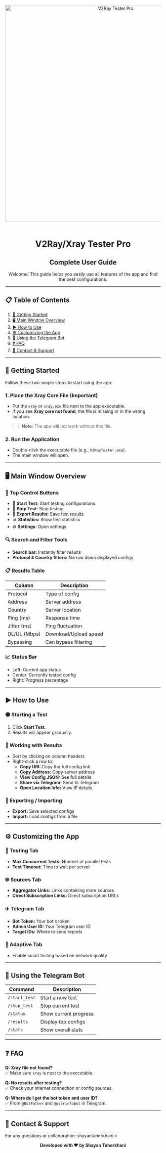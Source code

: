 <div align="center">
  <img src="https://raw.githubusercontent.com/Shayanthn/V2ray-Tester-Pro/main/one.gif" alt="V2Ray Tester Pro" width="700"/>
  <br/><br/>
  <h1>V2Ray/Xray Tester Pro</h1>
  <h2>Complete User Guide</h2>
</div>

<p align="center">
Welcome! This guide helps you easily use all features of the app and find the best configurations.
</p>

---

## 📋 Table of Contents

1. [🚀 Getting Started](#-getting-started)
2. [🖥️ Main Window Overview](#️-main-window-overview)
3. [▶️ How to Use](#️-how-to-use)
4. [⚙️ Customizing the App](#️-customizing-the-app)
5. [🤖 Using the Telegram Bot](#-using-the-telegram-bot)
6. [❓ FAQ](#-faq)
7. [🤝 Contact & Support](#-contact--support)

---

## 🚀 Getting Started

Follow these two simple steps to start using the app:

### 1. Place the Xray Core File (Important)

- Put the `xray` or `xray.exe` file next to the app executable.
- If you see **Xray core not found**, the file is missing or in the wrong location.

> 💡 **Note:** The app will not work without this file.

### 2. Run the Application

- Double-click the executable file (e.g., `V2RayTester.exe`).
- The main window will open.

---

## 🖥️ Main Window Overview

### 🔘 Top Control Buttons

- 🚀 **Start Test:** Start testing configurations
- 🛑 **Stop Test:** Stop testing
- 📄 **Export Results:** Save test results
- 📊 **Statistics:** Show test statistics
- ⚙️ **Settings:** Open settings

### 🔍 Search and Filter Tools

- **Search bar:** Instantly filter results
- **Protocol & Country filters:** Narrow down displayed configs

### 📋 Results Table

| Column | Description |
|---|---|
| Protocol | Type of config |
| Address | Server address |
| Country | Server location |
| Ping (ms) | Response time |
| Jitter (ms) | Ping fluctuation |
| DL/UL (Mbps) | Download/Upload speed |
| Bypassing | Can bypass filtering |

### 📈 Status Bar

- Left: Current app status
- Center: Currently tested config
- Right: Progress percentage

---

## ▶️ How to Use

### 🟢 Starting a Test

1. Click **Start Test**.
2. Results will appear gradually.

### 📑 Working with Results

- Sort by clicking on column headers
- Right-click a row to:
  - **Copy URI:** Copy the full config link
  - **Copy Address:** Copy server address
  - **View Config JSON:** See full details
  - **Share via Telegram:** Send to Telegram
  - **Open Location Info:** View IP details

### 💾 Exporting / Importing

- **Export:** Save selected configs
- **Import:** Load configs from a file

---

## ⚙️ Customizing the App

### 🧪 Testing Tab

- **Max Concurrent Tests:** Number of parallel tests
- **Test Timeout:** Time to wait per server

### 🌐 Sources Tab

- **Aggregator Links:** Links containing more sources
- **Direct Subscription Links:** Direct subscription URLs

### ✈️ Telegram Tab

- **Bot Token:** Your bot's token
- **Admin User ID:** Your Telegram user ID
- **Target IDs:** Where to send reports

### 🤖 Adaptive Tab

- Enable smart testing based on network quality

---

## 🤖 Using the Telegram Bot

| Command | Description |
|---|---|
| `/start_test` | Start a new test |
| `/stop_test` | Stop current test |
| `/status` | Show current progress |
| `/results` | Display top configs |
| `/stats` | Show overall stats |

---

## ❓ FAQ

**Q: Xray file not found?**  
✅ Make sure `xray` is next to the executable.

**Q: No results after testing?**  
✅ Check your internet connection or config sources.

**Q: Where do I get the bot token and user ID?**  
✅ From `@BotFather` and `@userinfobot` in Telegram.

---

## 🤝 Contact & Support

For any questions or collaboration: shayantaherkhani.ir

<div align="center">
<strong>Developed with ❤️ by Shayan Taherkhani</strong>
</div>
